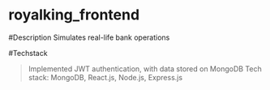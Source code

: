 # royalking_frontend

#Description
Simulates real-life bank operations

#Techstack
>Implemented JWT authentication, with data stored on MongoDB
>Tech stack: MongoDB, React.js, Node.js, Express.js
